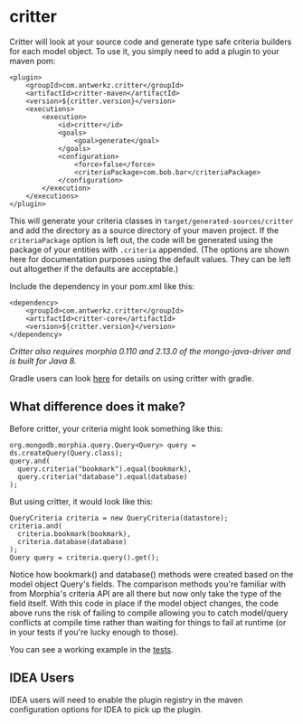 critter
=======

Critter will look at your source code and generate type safe criteria builders for
each model object.  To use it, you simply need to add a plugin to your maven pom:

    <plugin>
        <groupId>com.antwerkz.critter</groupId>
        <artifactId>critter-maven</artifactId>
        <version>${critter.version}</version>
        <executions>
            <execution>
                <id>critter</id>
                <goals>
                    <goal>generate</goal>
                </goals>
                <configuration>
                    <force>false</force>
                    <criteriaPackage>com.bob.bar</criteriaPackage>
                </configuration>
            </execution>
        </executions>
    </plugin>

This will generate your criteria classes in `target/generated-sources/critter` and add the directory as a source
directory of your maven project.  If the `criteriaPackage` option is left out, the code
will be generated using the package of your entities with `.criteria` appended. (The options are shown here for
documentation purposes using the default values.  They can be left out altogether if the defaults are acceptable.)

Include the dependency in your pom.xml like this:

    <dependency>
        <groupId>com.antwerkz.critter</groupId>
        <artifactId>critter-core</artifactId>
        <version>${critter.version}</version>
    </dependency>

*Critter also requires morphia 0.110 and 2.13.0 of the mongo-java-driver and is built for Java 8.*

Gradle users can look [here](gradle/README.md) for details on using critter with gradle.

What difference does it make?
-----------------------------
Before critter, your criteria might look something like this:

    org.mongodb.morphia.query.Query<Query> query = ds.createQuery(Query.class);
    query.and(
      query.criteria("bookmark").equal(bookmark),
      query.criteria("database").equal(database)
    );

But using critter, it would look like this:

    QueryCriteria criteria = new QueryCriteria(datastore);
    criteria.and(
      criteria.bookmark(bookmark),
      criteria.database(database)
    );
    Query query = criteria.query().get();

Notice how bookmark() and database() methods were created based on the model object Query's fields.  The comparison
methods you're familiar with from Morphia's criteria API are all there but now only take the type of the field itself.
With this code in place if the model object changes, the code above runs the risk of failing to compile allowing you to
catch model/query conflicts at compile time rather than waiting for things to fail at runtime (or in your tests if you're
lucky enough to those).

You can see a working example in the [tests](https://github.com/evanchooly/critter/tree/master/tests).


IDEA Users
----------

IDEA users will need to enable the plugin registry in the maven configuration options for IDEA to pick up the plugin.
